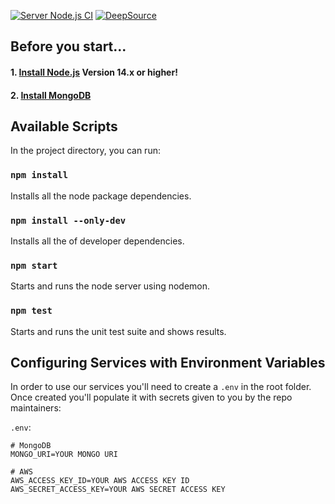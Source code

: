 [![Server Node.js CI](https://github.com/COP4331-Large-Project/server/actions/workflows/CI-server.yml/badge.svg)](https://github.com/COP4331-Large-Project/server/actions/workflows/CI-server.yml)
[![DeepSource](https://deepsource.io/gh/COP4331-Large-Project/client.svg/?label=active+issues&show_trend=true)](https://deepsource.io/gh/COP4331-Large-Project/client/?ref=repository-badge)

## Before you start...

#### 1. [Install Node.js](https://nodejs.org/en/download/) **Version 14.x or higher!**
#### 2. [Install MongoDB](https://docs.mongodb.com/manual/installation/)

## Available Scripts

In the project directory, you can run:

### `npm install`

Installs all the node package dependencies.

### `npm install --only-dev`

Installs all the of developer dependencies.

### `npm start`

Starts and runs the node server using nodemon.

### `npm test`

Starts and runs the unit test suite and shows results.

## Configuring Services with Environment Variables

In order to use our services you'll need to create a `.env` in the root folder.
Once created you'll populate it with secrets given to you by the repo maintainers:

`.env`:
```shell
# MongoDB
MONGO_URI=YOUR MONGO URI

# AWS
AWS_ACCESS_KEY_ID=YOUR AWS ACCESS KEY ID
AWS_SECRET_ACCESS_KEY=YOUR AWS SECRET ACCESS KEY
```
